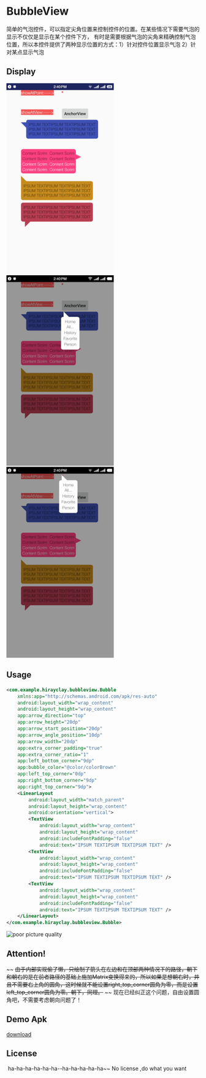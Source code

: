 # BubbleView
简单的气泡控件，可以指定尖角位置来控制控件的位置。在某些情况下需要气泡的显示不仅仅是显示在某个控件下方，
有时是需要根据气泡的尖角来精确控制气泡位置，所以本控件提供了两种显示位置的方式：1）针对控件位置显示气泡  2）针对某点显示气泡

## Display
<img width="280" height=“512” src="https://github.com/HirayClay/BubbleView/raw/master/app/static/art1.png"></img>
<img width="280" height=“512” src="https://github.com/HirayClay/BubbleView/raw/master/app/static/art2.png"></img>
<img width="280" height=“512” src="https://github.com/HirayClay/BubbleView/raw/master/app/static/art3.png"></img>

## Usage
```xml
<com.example.hirayclay.bubbleview.Bubble
    xmlns:app="http://schemas.android.com/apk/res-auto"
    android:layout_width="wrap_content"
    android:layout_height="wrap_content"
    app:arrow_direction="top"
    app:arrow_height="20dp"
    app:arrow_start_position="20dp"
    app:arrow_angle_position="10dp"
    app:arrow_width="20dp"
    app:extra_corner_padding="true"
    app:extra_corner_ratio="1"
    app:left_bottom_corner="9dp"
    app:bubble_color="@color/colorBrown"
    app:left_top_corner="0dp"
    app:right_bottom_corner="9dp"
    app:right_top_corner="9dp">
    <LinearLayout
        android:layout_width="match_parent"
        android:layout_height="wrap_content"
        android:orientation="vertical">
        <TextView
            android:layout_width="wrap_content"
            android:layout_height="wrap_content"
            android:includeFontPadding="false"
            android:text="IPSUM TEXTIPSUM TEXTIPSUM TEXT" />
        <TextView
            android:layout_width="wrap_content"
            android:layout_height="wrap_content"
            android:includeFontPadding="false"
            android:text="IPSUM TEXTIPSUM TEXTIPSUM TEXT" />
        <TextView
            android:layout_width="wrap_content"
            android:layout_height="wrap_content"
            android:includeFontPadding="false"
            android:text="IPSUM TEXTIPSUM TEXTIPSUM TEXT" />
    </LinearLayout>
</com.example.hirayclay.bubbleview.Bubble>
```
![](https://github.com/HirayClay/BubbleView/raw/master/app/static/small_illustration.png "poor picture quality")<br>


## Attention!
~~ ~~由于内部实现偷了懒，只绘制了箭头在左边和在顶部两种情况下的路径，朝下和朝右的是在前者路径的基础上施加Matrix变换得来的，所以如果是想朝右时，并且不需要右上角的圆角，这时候就不能设置right_top_corner圆角为零，而是设置left_top_corner圆角为零。朝下，同理。~~ ~~
现在已经纠正这个问题，自由设置圆角吧，不需要考虑朝向问题了！

## Demo Apk
[download](app/static/demo.apk)

License
-------

  ha-ha-ha-ha-ha-ha--ha-ha-ha-ha-ha~~
  No license ,do what you want
